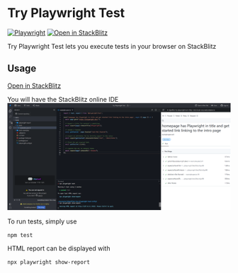 # Try Playwright Test

[![Playwright](https://img.shields.io/badge/Playwright-45ba4b?logo=playwright&logoColor=white)](https://playwright.dev/) [![Open in StackBlitz](https://img.shields.io/badge/StackBlitz-1269D3?logo=stackblitz)](https://stackblitz.com/edit/jfgreffier-try-playwright-test-eac1pg)

Try Playwright Test lets you execute tests in your browser on StackBlitz

## Usage

[Open in StackBlitz](https://stackblitz.com/edit/jfgreffier-try-playwright-test-eac1pg)

You will have the StackBlitz online IDE
![Try Playwright Test running on Firefox](https://github.com/jfgreffier/try-playwright-test/raw/main/docs/try-playwright-test.png)

To run tests, simply use
```
npm test
```

HTML report can be displayed with
```
npx playwright show-report
```
